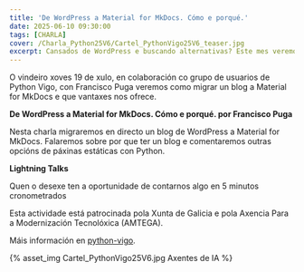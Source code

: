 ```yaml
---
title: 'De WordPress a Material for MkDocs. Cómo e porqué.'
date: 2025-06-10 09:30:00
tags: [CHARLA]
cover: /Charla_Python25V6/Cartel_PythonVigo25V6_teaser.jpg
excerpt: Cansados de WordPress e buscando alternativas? Este mes veremos como migrar un blog a Material for MkDocs e que vantaxes nos ofrece.
---
```


O vindeiro xoves 19 de xulo, en colaboración co grupo de usuarios de Python Vigo, con Francisco Puga veremos como migrar un blog a Material for MkDocs e que vantaxes nos ofrece.

<strong>De WordPress a Material for MkDocs. Cómo e porqué. por Francisco Puga</strong>

Nesta charla migraremos en directo un blog de WordPress a Material for MkDocs. Falaremos sobre por que ter un blog e comentaremos outras opcións de páxinas estáticas con Python.

<strong>Lightning Talks</strong>

Quen o desexe ten a oportunidade de contarnos algo en 5 minutos cronometrados

Esta actividade está patrocinada pola Xunta de Galicia e pola Axencia Para a Modernización Tecnolóxica (AMTEGA).

Máis información en [python-vigo](https://www.python-vigo.es).



{% asset_img Cartel_PythonVigo25V6.jpg Axentes de IA %}
